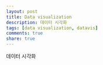 ```yaml
---
layout: post
title: Data visualization
description: 데이터 시각화
tags: [data visualization, datavis]
comments: true
share: true
---
```



데이터 시각화